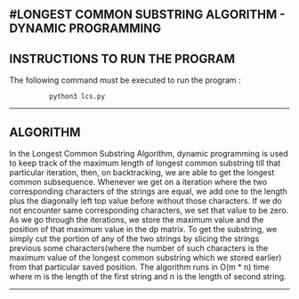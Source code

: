 #LONGEST COMMON SUBSTRING ALGORITHM - DYNAMIC PROGRAMMING
--------------------------------------------------------
INSTRUCTIONS TO RUN THE PROGRAM
--------------------------------------------------------

The following command must be executed to run the program :

              python3 lcs.py


--------------------------------------------------------
ALGORITHM
--------------------------------------------------------

In the Longest Common Substring Algorithm, dynamic programming is
used to keep track of the maximum length of longest common substring
till that particular iteration, then, on backtracking, we are able to get
the longest common subsequence. Whenever we get on a iteration where the
two corresponding characters of the strings are equal, we add one to
the length plus the diagonally left top value before without those
characters. If we do not encounter same corresponding characters,
we set that value to be zero. As we go through the iterations, we store the
maximum value and the position of that maximum value in the dp matrix. To get
the substring, we simply cut the portion of any of the two strings by slicing
the strings previous some characters(where the number of such characters is the
maximum value of the longest common substring which we stored earlier) from that
particular saved position. The algorithm runs in O(m * n) time where
m is the length of the first string and n is the length of second string.  

--------------------------------------------------------
